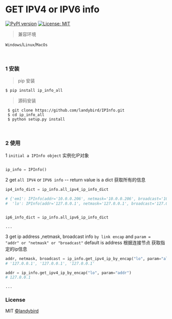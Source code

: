 # GET IPV4 or IPV6 info 

[![PyPI version](https://badge.fury.io/py/hot-magnet.svg)](https://pypi.org/project/ip_info_all/) [![License: MIT](https://img.shields.io/badge/License-MIT-yellow.svg)](https://opensource.org/licenses/MIT)


> 兼容环境

`Windows`/`Linux`/`MacOs`

<br>

### 1 安装

> pip 安装
```
$ pip install ip_info_all
```

> 源码安装
```
 $ git clone https://github.com/landybird/IPInfo.git
 $ cd ip_info_all
 $ python setup.py install
 ```

<br>

### 2 使用


1 `initial a IPInfo object` 实例化IP对象

```python

ip_info = IPInfo()
```

2 get `all IPV4` or `IPV6 info` --  return value is a dict 获取所有的信息

```python
ip4_info_dict = ip_info.all_ipv4_ip_info_dict

# {'em1': IPInfo(addr='10.0.0.206', netmask='10.0.0.206', broadcast='10.0.0.206'),
#  'lo': IPInfo(addr='127.0.0.1', netmask='127.0.0.1', broadcast='127.0.0.1')}


ip6_info_dict = ip_info.all_ipv6_ip_info_dict

...
```

3 get ip address ,netmask, broadcast info `by link encap` and `param = "addr" or "netmask" or "broadcast"` default is address  根据连接节点 获取指定的ip信息

```python
addr, netmask, broadcast = ip_info.get_ipv4_ip_by_encap("lo", param="all")
# '127.0.0.1', '127.0.0.1', '127.0.0.1'

addr = ip_info.get_ipv4_ip_by_encap("lo", param="addr")
# 127.0.0.1

...


```





### License

MIT [©landybird](https://github.com/landybird)
